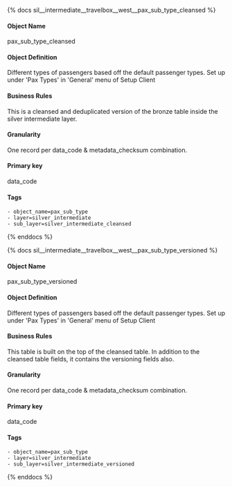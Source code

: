 {% docs sil__intermediate__travelbox__west__pax_sub_type_cleansed %}

#### Object Name
pax_sub_type_cleansed

#### Object Definition
Different types of passengers based off the default passenger types. Set up under &#39;Pax Types&#39; in &#39;General&#39; menu of Setup Client

#### Business Rules
This is a cleansed and deduplicated version of the bronze table inside the silver intermediate layer.

#### Granularity
One record per data_code & metadata_checksum combination.

#### Primary key
data_code

#### Tags
    - object_name=pax_sub_type
    - layer=silver_intermediate
    - sub_layer=silver_intermediate_cleansed

{% enddocs %}

{% docs sil__intermediate__travelbox__west__pax_sub_type_versioned %}

#### Object Name
pax_sub_type_versioned

#### Object Definition
Different types of passengers based off the default passenger types. Set up under &#39;Pax Types&#39; in &#39;General&#39; menu of Setup Client

#### Business Rules
This table is built on the top of the cleansed table. In addition to the cleansed table fields, it contains the versioning fields also.

#### Granularity
One record per data_code & metadata_checksum combination.

#### Primary key
data_code

#### Tags
    - object_name=pax_sub_type
    - layer=silver_intermediate
    - sub_layer=silver_intermediate_versioned

{% enddocs %}